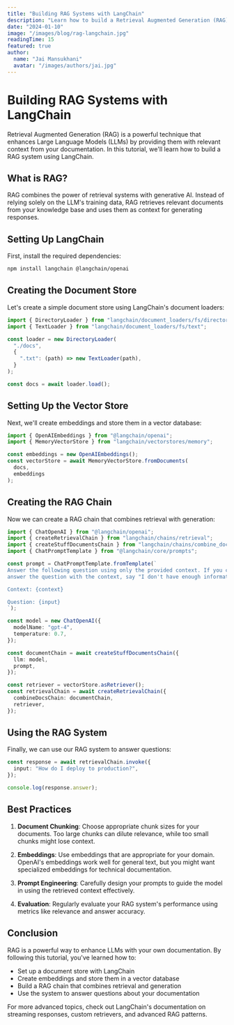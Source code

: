 ```yaml
---
title: "Building RAG Systems with LangChain"
description: "Learn how to build a Retrieval Augmented Generation (RAG) system using LangChain and integrate it with your documentation."
date: "2024-01-10"
image: "/images/blog/rag-langchain.jpg"
readingTime: 15
featured: true
author:
  name: "Jai Mansukhani"
  avatar: "/images/authors/jai.jpg"
---
```


# Building RAG Systems with LangChain

Retrieval Augmented Generation (RAG) is a powerful technique that enhances Large Language Models (LLMs) by providing them with relevant context from your documentation. In this tutorial, we'll learn how to build a RAG system using LangChain.

## What is RAG?

RAG combines the power of retrieval systems with generative AI. Instead of relying solely on the LLM's training data, RAG retrieves relevant documents from your knowledge base and uses them as context for generating responses.

## Setting Up LangChain

First, install the required dependencies:

```bash
npm install langchain @langchain/openai
```

## Creating the Document Store

Let's create a simple document store using LangChain's document loaders:

```typescript
import { DirectoryLoader } from "langchain/document_loaders/fs/directory";
import { TextLoader } from "langchain/document_loaders/fs/text";

const loader = new DirectoryLoader(
  "./docs",
  {
    ".txt": (path) => new TextLoader(path),
  }
);

const docs = await loader.load();
```

## Setting Up the Vector Store

Next, we'll create embeddings and store them in a vector database:

```typescript
import { OpenAIEmbeddings } from "@langchain/openai";
import { MemoryVectorStore } from "langchain/vectorstores/memory";

const embeddings = new OpenAIEmbeddings();
const vectorStore = await MemoryVectorStore.fromDocuments(
  docs,
  embeddings
);
```

## Creating the RAG Chain

Now we can create a RAG chain that combines retrieval with generation:

```typescript
import { ChatOpenAI } from "@langchain/openai";
import { createRetrievalChain } from "langchain/chains/retrieval";
import { createStuffDocumentsChain } from "langchain/chains/combine_documents";
import { ChatPromptTemplate } from "@langchain/core/prompts";

const prompt = ChatPromptTemplate.fromTemplate(`
Answer the following question using only the provided context. If you cannot
answer the question with the context, say "I don't have enough information."

Context: {context}

Question: {input}
`);

const model = new ChatOpenAI({
  modelName: "gpt-4",
  temperature: 0.7,
});

const documentChain = await createStuffDocumentsChain({
  llm: model,
  prompt,
});

const retriever = vectorStore.asRetriever();
const retrievalChain = await createRetrievalChain({
  combineDocsChain: documentChain,
  retriever,
});
```

## Using the RAG System

Finally, we can use our RAG system to answer questions:

```typescript
const response = await retrievalChain.invoke({
  input: "How do I deploy to production?",
});

console.log(response.answer);
```

## Best Practices

1. **Document Chunking**: Choose appropriate chunk sizes for your documents. Too large chunks can dilute relevance, while too small chunks might lose context.

2. **Embeddings**: Use embeddings that are appropriate for your domain. OpenAI's embeddings work well for general text, but you might want specialized embeddings for technical documentation.

3. **Prompt Engineering**: Carefully design your prompts to guide the model in using the retrieved context effectively.

4. **Evaluation**: Regularly evaluate your RAG system's performance using metrics like relevance and answer accuracy.

## Conclusion

RAG is a powerful way to enhance LLMs with your own documentation. By following this tutorial, you've learned how to:

- Set up a document store with LangChain
- Create embeddings and store them in a vector database
- Build a RAG chain that combines retrieval and generation
- Use the system to answer questions about your documentation

For more advanced topics, check out LangChain's documentation on streaming responses, custom retrievers, and advanced RAG patterns.
